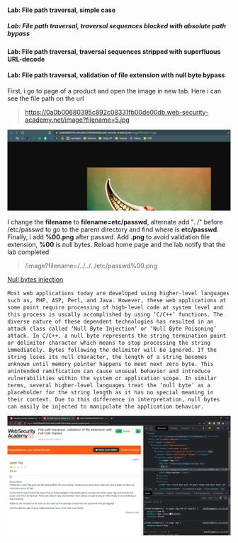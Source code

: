 #### Lab: File path traversal, simple case

##### Lab: File path traversal, traversal sequences blocked with absolute path bypass

#### Lab: File path traversal, traversal sequences stripped with superfluous URL-decode

#### Lab: File path traversal, validation of file extension with null byte bypass

First, i go to page of a product and open the image in new tab. Here i can see the file path on the url
> https://0a0b00680395c892c08331fb00de00db.web-security-academy.net/image?filename=5.jpg

![](../../Img_note/Pasted%20image%2020221207111235.png)


I change the **filename** to **filename=etc/passwd**, alternate add "../" before /etc/passwd to go to the parent directory and find where is **etc/passwd**.
Finally, i add **%00.png** after passwd. Add **.png** to avoid validation file extension, **%00** is null bytes.
Reload home page and the lab notify that the lab completed

> /image?filename=/../../../etc/passwd%00.png

[Null bytes injection ](http://projects.webappsec.org/w/page/13246949/Null%20Byte%20Injection)
 ```
Most web applications today are developed using higher-level languages such as, PHP, ASP, Perl, and Java. However, these web applications at some point require processing of high-level code at system level and this process is usually accomplished by using ‘C/C++’ functions. The diverse nature of these dependent technologies has resulted in an attack class called ‘Null Byte Injection’ or ‘Null Byte Poisoning’ attack. In C/C++, a null byte represents the string termination point or delimiter character which means to stop processing the string immediately. Bytes following the delimiter will be ignored. If the string loses its null character, the length of a string becomes unknown until memory pointer happens to meet next zero byte. This unintended ramification can cause unusual behavior and introduce vulnerabilities within the system or application scope. In similar terms, several higher-level languages treat the ‘null byte’ as a placeholder for the string length as it has no special meaning in their context. Due to this difference in interpretation, null bytes can easily be injected to manipulate the application behavior. 
``` 
![](../../Img_note/Pasted%20image%2020221207102946.png)




